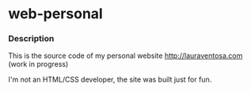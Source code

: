 # web-personal

### Description
This is the source code of my personal website http://lauraventosa.com (work in progress)

I'm not an HTML/CSS developer, the site was built just for fun. 

